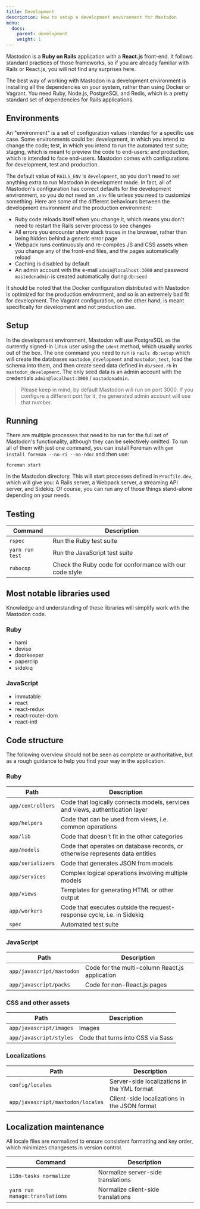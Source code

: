 ```yaml
---
title: Development
description: How to setup a development environment for Mastodon
menu:
  docs:
    parent: development
    weight: 1
---
```


Mastodon is a **Ruby on Rails** application with a **React.js** front-end. It follows standard practices of those frameworks, so if you are already familiar with Rails or React.js, you will not find any surprises here.

The best way of working with Mastodon in a development environment is installing all the dependencies on your system, rather than using Docker or Vagrant. You need Ruby, Node.js, PostgreSQL and Redis, which is a pretty standard set of dependencies for Rails applications.

## Environments

An "environment" is a set of configuration values intended for a specific use case. Some environments could be: development, in which you intend to change the code; test, in which you intend to run the automated test suite; staging, which is meant to preview the code to end-users; and production, which is intended to face end-users. Mastodon comes with configurations for development, test and production.

The default value of `RAILS_ENV` is `development`, so you don't need to set anything extra to run Mastodon in development mode. In fact, all of Mastodon's configuration has correct defaults for the development environment, so you do not need an `.env` file unless you need to customize something. Here are some of the different behaviours between the development environment and the production environment:

- Ruby code reloads itself when you change it, which means you don't need to restart the Rails server process to see changes
- All errors you encounter show stack traces in the browser, rather than being hidden behind a generic error page
- Webpack runs continuously and re-compiles JS and CSS assets when you change any of the front-end files, and the pages automatically reload
- Caching is disabled by default
- An admin account with the e-mail `admin@localhost:3000` and password `mastodonadmin` is created automatically during `db:seed`

It should be noted that the Docker configuration distributed with Mastodon is optimized for the production environment, and so is an extremely bad fit for development. The Vagrant configuration, on the other hand, is meant specifically for development and not production use.

## Setup

In the development environment, Mastodon will use PostgreSQL as the currently signed-in Linux user using the `ident` method, which usually works out of the box. The one command you need to run is `rails db:setup` which will create the databases `mastodon_development` and `mastodon_test`, load the schema into them, and then create seed data defined in `db/seed.rb` in `mastodon_development`. The only seed data is an admin account with the credentials `admin@localhost:3000` / `mastodonadmin`.

> Please keep in mind, by default Mastodon will run on port 3000. If you configure a different port for it, the generated admin account will use that number.

## Running

There are multiple processes that need to be run for the full set of Mastodon's functionality, although they can be selectively omitted. To run all of them with just one command, you can install Foreman with `gem install foreman --no-ri --no-rdoc` and then use:

    foreman start

In the Mastodon directory. This will start processes defined in `Procfile.dev`, which will give you: A Rails server, a Webpack server, a streaming API server, and Sidekiq. Of course, you can run any of those things stand-alone depending on your needs.

## Testing

|Command|Description|
|-------|-----------|
|`rspec`|Run the Ruby test suite|
|`yarn run test`|Run the JavaScript test suite|
|`rubocop`|Check the Ruby code for conformance with our code style|

## Most notable libraries used

Knowledge and understanding of these libraries will simplify work with the Mastodon code.

### Ruby

- haml
- devise
- doorkeeper
- paperclip
- sidekiq

### JavaScript

- immutable
- react
- react-redux
- react-router-dom
- react-intl

## Code structure

The following overview should not be seen as complete or authoritative, but as a rough guidance to help you find your way in the application.

### Ruby

|Path|Description|
|----|-----------|
|`app/controllers`|Code that logically connects models, services and views, authentication layer|
|`app/helpers`|Code that can be used from views, i.e. common operations|
|`app/lib`|Code that doesn't fit in the other categories|
|`app/models`|Code that operates on database records, or otherwise represents data entities|
|`app/serializers`|Code that generates JSON from models|
|`app/services`|Complex logical operations involving multiple models|
|`app/views`|Templates for generating HTML or other output|
|`app/workers`|Code that executes outside the request-response cycle, i.e. in Sidekiq|
|`spec`|Automated test suite|

### JavaScript

|Path|Description|
|----|-----------|
|`app/javascript/mastodon`|Code for the multi-column React.js application|
|`app/javascript/packs`|Code for non-React.js pages|

### CSS and other assets

|Path|Description|
|----|-----------|
|`app/javascript/images`|Images|
|`app/javascript/styles`|Code that turns into CSS via Sass|

### Localizations

|Path|Description|
|----|-----------|
|`config/locales`|Server-side localizations in the YML format|
|`app/javascript/mastodon/locales`|Client-side localizations in the JSON format|

## Localization maintenance

All locale files are normalized to ensure consistent formatting and key order, which minimizes changesets in version control.

|Command|Description|
|-------|-----------|
|`i18n-tasks normalize`|Normalize server-side translations|
|`yarn run manage:translations`|Normalize client-side translations|